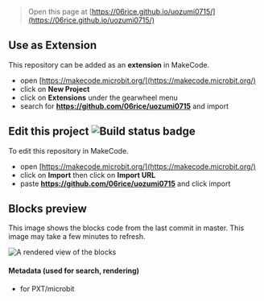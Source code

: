 
> Open this page at [https://06rice.github.io/uozumi0715/](https://06rice.github.io/uozumi0715/)

## Use as Extension

This repository can be added as an **extension** in MakeCode.

* open [https://makecode.microbit.org/](https://makecode.microbit.org/)
* click on **New Project**
* click on **Extensions** under the gearwheel menu
* search for **https://github.com/06rice/uozumi0715** and import

## Edit this project ![Build status badge](https://github.com/06rice/uozumi0715/workflows/MakeCode/badge.svg)

To edit this repository in MakeCode.

* open [https://makecode.microbit.org/](https://makecode.microbit.org/)
* click on **Import** then click on **Import URL**
* paste **https://github.com/06rice/uozumi0715** and click import

## Blocks preview

This image shows the blocks code from the last commit in master.
This image may take a few minutes to refresh.

![A rendered view of the blocks](https://github.com/06rice/uozumi0715/raw/master/.github/makecode/blocks.png)

#### Metadata (used for search, rendering)

* for PXT/microbit
<script src="https://makecode.com/gh-pages-embed.js"></script><script>makeCodeRender("{{ site.makecode.home_url }}", "{{ site.github.owner_name }}/{{ site.github.repository_name }}");</script>
